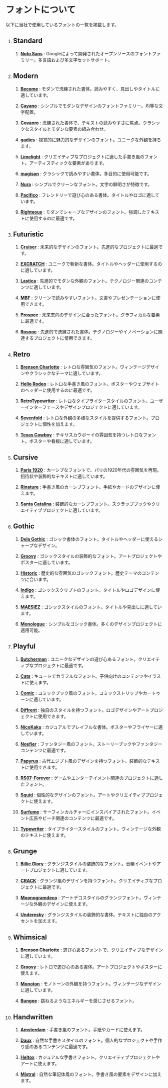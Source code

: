 # フォントについて

以下に当社で使用しているフォントの一覧を掲載します。

1. ## **Standard**

    1. [**Noto Sans**](https://www.google.com/search?q=font+Noto+Sans) : Googleによって開発されたオープンソースのフォントファミリー。多言語および多文字セットサポート。

1. ## **Modern**

    1. [**Become**](https://www.google.com/search?q=font+Become) : モダンで洗練された書体。読みやすく、見出しやタイトルに適しています。

    1. [**Cayano**](https://www.google.com/search?q=font+Cayano) : シンプルでモダンなデザインのフォントファミリー。均等な文字配置。

    1. [**Covanro**](https://www.google.com/search?q=font+Covanro) : 洗練された書体で、テキストの読みやすさに焦点。クラシックなスタイルとモダンな要素の組み合わせ。

    1. [**gadies**](https://www.google.com/search?q=font+gadies) : 視覚的に魅力的なデザインのフォント。ユニークな外観を持ちます。

    1. [**Limelight**](https://www.google.com/search?q=font+Limelight) : クリエイティブなプロジェクトに適した手書き風のフォント。アーティスティックな要素があります。

    1. [**magison**](https://www.google.com/search?q=font+magison) : クラシックで読みやすい書体。多目的に使用可能です。

    1. [**Nura**](https://www.google.com/search?q=font+Nura) : シンプルでクリーンなフォント。文字の鮮明さが特徴です。

    1. [**Pacifico**](https://www.google.com/search?q=font+Pacifico) : フレンドリーで遊び心のある書体。タイトルやロゴに適しています。

    1. [**Righteous**](https://www.google.com/search?q=font+Righteous) : モダンでシャープなデザインのフォント。強調したテキストに使用するのに最適です。

1. ## **Futuristic**

    1. [**Cruiser**](https://www.google.com/search?q=font+Cruiser) : 未来的なデザインのフォント。先進的なプロジェクトに最適です。

    1. [**EXCRATCH**](https://www.google.com/search?q=font+EXCRATCH) : ユニークで斬新な書体。タイトルやヘッダーに使用するのに適しています。

    1. [**Lastica**](https://www.google.com/search?q=font+Lastica) : 先進的でモダンな外観のフォント。テクノロジー関連のコンテンツに適しています。

    1. [**MBF**](https://www.google.com/search?q=font+MBF) : クリーンで読みやすいフォント。文書やプレゼンテーションに使用できます。

    1. [**Prospec**](https://www.google.com/search?q=font+Prospec) : 未来志向のデザインに合ったフォント。グラフィカルな要素に最適です。

    1. [**Rosnoc**](https://www.google.com/search?q=font+Rosnoc) : 先進的で洗練された書体。テクノロジーやイノベーションに関連するプロジェクトに使用できます。

1. ## **Retro**

    1. [**Brenson Charlotte**](https://www.google.com/search?q=font+Brenson+Charlotte) : レトロな雰囲気のフォント。ヴィンテージデザインやクラシックなテーマに適しています。

    1. [**Hello Rodeo**](https://www.google.com/search?q=font+Hello+Rodeo) : レトロな手書き風のフォント。ポスターやウェブサイトのヘッダーに使用するのに最適です。

    1. [**RetroTypewriter**](https://www.google.com/search?q=font+RetroTypewriter) : レトロなタイプライタースタイルのフォント。ユーザーインターフェースやデザインプロジェクトに適しています。

    1. [**Sevenfold**](https://www.google.com/search?q=font+Sevenfold) : レトロな外観の多様なスタイルを提供するフォント。プロジェクトに個性を加えます。

    1. [**Texas Cowboy**](https://www.google.com/search?q=font+Texas+Cowboy) : テキサスカウボーイの雰囲気を持つレトロなフォント。ポスターや看板に適しています。


1. ## **Cursive**

    1. [**Paris 1920**](https://www.google.com/search?q=font+Paris+1920) : カーシブなフォントで、パリの1920年代の雰囲気を再現。招待状や装飾的なテキストに適しています。

    1. [**Rinature**](https://www.google.com/search?q=font+Rinature) : 手書き風のカーシブフォント。手紙やカードのデザインに使えます。

    1. [**Santa Catalina**](https://www.google.com/search?q=font+Santa+Catalina) : 装飾的なカーシブフォント。スクラップブックやクリエイティブプロジェクトに適しています。

1. ## **Gothic**

    1. [**Dela Gothic**](https://www.google.com/search?q=font+Dela+Gothic) : ゴシック書体のフォント。タイトルやヘッダーに使えるシャープなデザイン。

    1. [**Groovy**](https://www.google.com/search?q=font+Groovy) : ゴシックスタイルの装飾的なフォント。アートプロジェクトやポスターに適しています。

    1. [**Historic**](https://www.google.com/search?q=font+Historic) : 歴史的な雰囲気のゴシックフォント。歴史テーマのコンテンツに合います。

    1. [**Indigo**](https://www.google.com/search?q=font+Indigo) : ゴシックスクリプトのフォント。タイトルやロゴデザインに使えます。

    1. [**MAESIEZ**](https://www.google.com/search?q=font+MAESIEZ) : ゴシックスタイルのフォント。タイトルや見出しに適しています。

    1. [**Monologue**](https://www.google.com/search?q=font+Monologue) : シンプルなゴシック書体。多くのデザインプロジェクトに適用可能。

1. ## **Playful**

    1. [**Butcherman**](https://www.google.com/search?q=font+Butcherman) : ユニークなデザインの遊び心あるフォント。クリエイティブなプロジェクトに最適です。

    1. [**Cats**](https://www.google.com/search?q=font+Cats) : キュートでカラフルなフォント。子供向けのコンテンツやイラストに使えます。

    1. [**Comic**](https://www.google.com/search?q=font+Comic) : コミックブック風のフォント。コミックストリップやカートゥーンに適しています。

    1. [**Diffrent**](https://www.google.com/search?q=font+Diffrent) : 独自のスタイルを持つフォント。ロゴデザインやアートプロジェクトに使用できます。

    1. [**NicoKaku**](https://www.google.com/search?q=font+NicoKaku) : カジュアルでプレイフルな書体。ポスターやフライヤーに適しています。

    1. [**Nosfier**](https://www.google.com/search?q=font+Nosfier) : ファンタジー風のフォント。ストーリーブックやファンタジーコンテンツに最適です。

    1. [**Papyrus**](https://www.google.com/search?q=font+Papyrus) : 古代エジプト風のデザインを持つフォント。装飾的なテキストに使用できます。

    1. [**RS07-Forever**](https://www.google.com/search?q=font+RS07-Forever) : ゲームやエンターテイメント関連のプロジェクトに適したフォント。

    1. [**Squid**](https://www.google.com/search?q=font+Squid) : 個性的なデザインのフォント。アートやクリエイティブプロジェクトに使えます。

    1. [**Surfume**](https://www.google.com/search?q=font+Surfume) : サーフィンカルチャーにインスパイアされたフォント。イベント広告やビーチ関連のコンテンツに最適です。

    1. [**Typewriter**](https://www.google.com/search?q=font+Typewriter) : タイプライタースタイルのフォント。ヴィンテージな外観のテキストに使えます。

1. ## **Grunge**

    1. [**Billie Glory**](https://www.google.com/search?q=font+Billie+Glory) : グランジスタイルの装飾的なフォント。音楽イベントやアートプロジェクトに適しています。

    1. [**CRACK**](https://www.google.com/search?q=font+CRACK) : グランジ風のデザインを持つフォント。クリエイティブなプロジェクトに最適です。

    1. [**Moonogramdeco**](https://www.google.com/search?q=font+Moonogramdeco) : アートデコスタイルのグランジフォント。ヴィンテージな外観のデザインに使えます。

    1. [**Underesky**](https://www.google.com/search?q=font+Underesky) : グランジスタイルの装飾的な書体。テキストに独自のアクセントを加えます。

1. ## **Whimsical**

    1. [**Brenson Charlotte**](https://www.google.com/search?q=font+Brenson+Charlotte) : 遊び心あるフォントで、クリエイティブなデザインに適しています。

    1. [**Groovy**](https://www.google.com/search?q=font+Groovy) : レトロで遊び心のある書体。アートプロジェクトやポスターに使えます。

    1. [**Monoton**](https://www.google.com/search?q=font+Monoton) : モノトーンの外観を持つフォント。ヴィンテージなデザインに適しています。

    1. [**Bungee**](https://www.google.com/search?q=font+Bungee) :  跳ねるようなエネルギーを感じさせるフォント。

1. ## **Handwritten**

    1. [**Amsterdam**](https://www.google.com/search?q=font+Amsterdam) : 手書き風のフォント。手紙やカードに使えます。

    1. [**Daux**](https://www.google.com/search?q=font+Daux) : 自然な手書きスタイルのフォント。個人的なプロジェクトや手作り感のあるコンテンツに最適です。

    1. [**Heltox**](https://www.google.com/search?q=font+Heltox) : カジュアルな手書きフォント。クリエイティブプロジェクトやアートに使えます。

    1. [**Mistral**](https://www.google.com/search?q=font+Mistral) : 自然な筆記体風のフォント。手書き風の要素をデザインに加えます。
